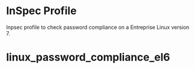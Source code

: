 # InSpec Profile

Inpsec profile to check password compliance on a Entreprise Linux version 7.
# linux_password_compliance_el6
